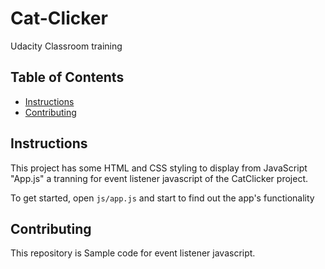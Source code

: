 # Cat-Clicker
Udacity Classroom training 
## Table of Contents

* [Instructions](#instructions)
* [Contributing](#contributing)

## Instructions

This project has some HTML and CSS styling to display from JavaScript "App.js" a tranning for event listener javascript  of the CatClicker  project.

To get started, open `js/app.js` and start to find out the app's functionality



## Contributing

This repository is Sample  code for event listener javascript. 
